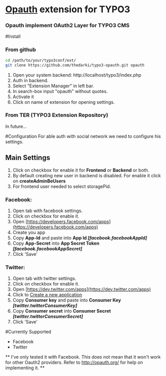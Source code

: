 # [Opauth](http://github.com/opauth/opauth) extension for TYPO3
### Opauth implement OAuth2 Layer for TYPO3 CMS

#Install
### From github

```bash 
cd /path/to/your/typo3conf/ext/
git clone https://github.com/thedarki/typo3-opauth.git opauth
```

1. Open your system backend: http://localhost/typo3/index.php
2. Auth in backend.
3. Select "Extension Manager" in left bar.
4. In search-box input "opauth" without quotes.
5. Activate it
6. Click on name of extension for opening settings.

### From TER (TYPO3 Extension Repository)

In future...

#Configuration
For able auth with social network we need to configure his settings.

## Main Settings
1. Click on checkbox for enable it for **Frontend** or **Backend** or both.
2. By default creating new user in backend is disabled. For enable it click on **createAdminBeUsers**
3. For frontend user needed to select storagePid.

### Facebook:
1. Open tab with facebook settings.
2. Click on checkbox for enable it.
3. Open [https://developers.facebook.com/apps](https://developers.facebook.com/apps)
4. Create you app
5. Copy **App-Id** and paste into **App Id _[facebook.facebookAppId]_**
6. Copy **App-Secret** into **App Secret Token _[facebook.facebookAppSecret]_**
7. Click 'Save'

### Twitter:
1. Open tab with twitter settings.
2. Click on checkbox for enable it.
3. Open [https://dev.twitter.com/apps](https://dev.twitter.com/apps)
4. Click to [Create a new application](https://dev.twitter.com/apps/new)
5. Copy **Consumer key** and paste into **Consumer Key _[twitter.twitterConsumerKey]_**
6. Copy **Consumer secret** into **Consumer Secret _[twitter.twitterConsumerSecret]_**
7. Click 'Save'


#Currently Supported

* Facebook
* Twitter

** I've only tested it with Facebook. This does not mean that it won't work for other Oauth2 providers. Refer to http://opauth.org/ for help on implementing it. **
